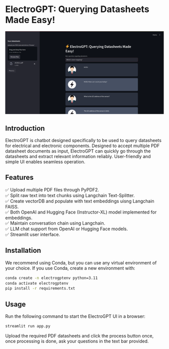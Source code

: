 # ElectroGPT: Querying Datasheets Made Easy!

![image.png](media/image.png)

## Introduction
ElectroGPT is chatbot designed specifically to be used to query datasheets for electrical and 
electronic components. Designed to accept multiple PDF datasheet documents as input, ElectroGPT can quickly 
go through the datasheets and extract relevant information reliably. User-friendly and simple UI enables seamless
operation.

## Features
:white_check_mark: Upload multiple PDF files through PyPDF2. <br />
:white_check_mark: Split raw text into text chunks using Langchain Text-Splitter. <br />
:white_check_mark: Create vectorDB and populate with text embeddings uisng Langchain FAISS. <br />
:white_check_mark: Both OpenAI and Hugging Face (Instructor-XL) model implemented for embeddings.  <br />
:white_check_mark: Maintain conversation chain using Langchain.  <br />
:white_check_mark: LLM chat support from OpenAI or Hugging Face models. <br />
:white_check_mark: Streamlit user interface.

## Installation
We recommend using Conda, but you can use any virtual environment of your choice.
If you use Conda, create a new environment with:

```bash 
conda create -n electrogptenv python=3.11
conda activate electrogptenv
pip install -r requirements.txt
```

## Usage
Run the following command to start the ElectroGPT UI in a browser:

```bash 
streamlit run app.py
```

Upload the required PDF datasheets and click the process button once, once
processing is done, ask your questions in the text bar provided.